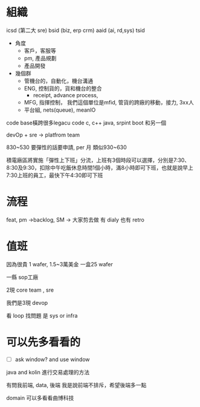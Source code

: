 




# 組織

icsd (第二大 sre)
bsid (biz, erp crm)
aaid (ai, rd,sys)
tsid
- 角度
	- 客戶，客服等
	- pm, 產品規劃
	- 產品開發
- 幾個群
	- 管機台的，自動化，機台溝通
	- ENG, 控制貨的，貨和機台的整合
		- receipt, advance process,
	- MFG, 指揮控制， 我們這個單位是mfid, 管貨的跨廠的移動，接力, 3xx人
	- 平台組, nets(queue), meanIO





code base橫跨很多legacu code
c, c++ java, srpint boot 和另一個


devOp + sre -> platfrom team





830~530
要彈性的話要申請, per 月
類似930~630


積電廠區將實施「彈性上下班」分流，上班有3個時段可以選擇，分別是7:30、8:30及9:30，扣除中午吃飯休息時間1個小時，滿8小時即可下班，也就是說早上7:30上班的員工，最快下午4:30即可下班


# 流程

feat, pm ->backlog, SM -> 大家剪去做
有 dialy
也有 retro



# 值班

因為很貴
1 wafer, 1.5~3萬美金
一盒25 wafer

一縣 sop工廠

2現 core team , sre

我們是3現
devop


看 loop
找問題
是 sys or infra


# 可以先多看看的

- [ ] ask window? and use window


java and kolin 進行交易處理的方法



有問我前端, data, 後端
我是說前端不排斥，希望後端多一點


domain 可以多看看曲博科技